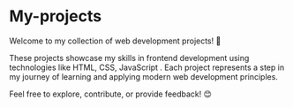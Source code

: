 # My-projects
Welcome to my collection of web development projects! 🚀

These projects showcase my skills in frontend development using technologies like HTML, CSS, JavaScript . Each project represents a step in my journey of learning and applying modern web development principles.

Feel free to explore, contribute, or provide feedback! 😊

